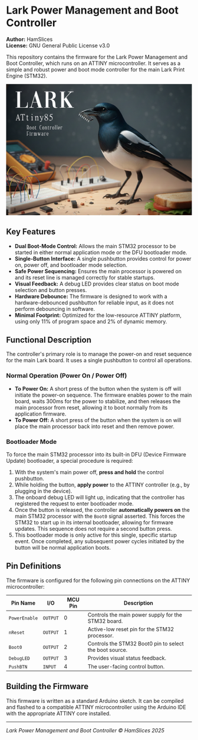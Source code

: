 # Lark Power Management and Boot Controller

**Author:** HamSlices  
**License:** GNU General Public License v3.0

This repository contains the firmware for the Lark Power Management and Boot Controller, which runs on an ATTINY microcontroller. It serves as a simple and robust power and boot mode controller for the main Lark Print Engine (STM32).

![alt text](https://github.com/hamslices/LarkFirmware/blob/main/ATTINY_BootConFW/img/AD.png?raw=true)

## Key Features

*   **Dual Boot-Mode Control:** Allows the main STM32 processor to be started in either normal application mode or the DFU bootloader mode.
*   **Single-Button Interface:** A single pushbutton provides control for power on, power off, and bootloader mode selection.
*   **Safe Power Sequencing:** Ensures the main processor is powered on and its reset line is managed correctly for stable startups.
*   **Visual Feedback:** A debug LED provides clear status on boot mode selection and button presses.
*   **Hardware Debounce:** The firmware is designed to work with a hardware-debounced pushbutton for reliable input, as it does not perform debouncing in software.
*   **Minimal Footprint:** Optimized for the low-resource ATTINY platform, using only 11% of program space and 2% of dynamic memory.

## Functional Description

The controller's primary role is to manage the power-on and reset sequence for the main Lark board. It uses a single pushbutton to control all operations.

### Normal Operation (Power On / Power Off)

*   **To Power On:** A short press of the button when the system is off will initiate the power-on sequence. The firmware enables power to the main board, waits 300ms for the power to stabilize, and then releases the main processor from reset, allowing it to boot normally from its application firmware.
*   **To Power Off:** A short press of the button when the system is on will place the main processor back into reset and then remove power.

### Bootloader Mode

To force the main STM32 processor into its built-in DFU (Device Firmware Update) bootloader, a special procedure is required:

1.  With the system's main power off, **press and hold** the control pushbutton.
2.  While holding the button, **apply power** to the ATTINY controller (e.g., by plugging in the device).
3.  The onboard debug LED will light up, indicating that the controller has registered the request to enter bootloader mode.
4.  Once the button is released, the controller **automatically powers on** the main STM32 processor with the `Boot0` signal asserted. This forces the STM32 to start up in its internal bootloader, allowing for firmware updates. This sequence does not require a second button press.
5.  This bootloader mode is only active for this single, specific startup event. Once completed, any subsequent power cycles initiated by the button will be normal application boots.

## Pin Definitions

The firmware is configured for the following pin connections on the ATTINY microcontroller:

| Pin Name      | I/O       | MCU Pin | Description                                                 |
|---------------|-----------|---------|-------------------------------------------------------------|
| `PowerEnable` | `OUTPUT`  | 0       | Controls the main power supply for the STM32 board.         |
| `nReset`      | `OUTPUT`  | 1       | Active-low reset pin for the STM32 processor.               |
| `Boot0`       | `OUTPUT`  | 2       | Controls the STM32 Boot0 pin to select the boot source.     |
| `DebugLED`    | `OUTPUT`  | 3       | Provides visual status feedback.                            |
| `PushBTN`     | `INPUT`   | 4       | The user-facing control button.                             |

## Building the Firmware

This firmware is written as a standard Arduino sketch. It can be compiled and flashed to a compatible ATTINY microcontroller using the Arduino IDE with the appropriate ATTINY core installed.

---

*Lark Power Management and Boot Controller © HamSlices 2025*
